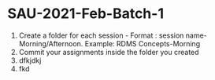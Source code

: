# SAU-2021-Feb-Batch-1
1) Create a folder for each session - Format : session name-Morning/Afternoon. Example: RDMS Concepts-Morning
2) Commit your assignments inside the folder you created
  1) dfkjdkj
  2) fkd
  

